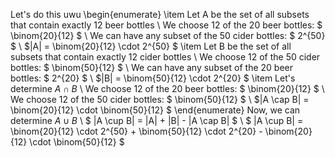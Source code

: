 Let's do this uwu
\begin{enumerate}
\item Let A be the set of all subsets that contain exactly 12 beer bottles \\
We choose 12 of the 20 beer bottles: $ \binom{20}{12} $ \\
We can have any subset of the 50 cider bottles: $ 2^{50} $ \\
$|A| = \binom{20}{12} \cdot 2^{50} $
	\item Let B be the set of all subsets that contain exactly 12 cider bottles \\
	      We choose 12 of the 50 cider bottles: $ \binom{50}{12} $ \\
	      We can have any subset of the 20 beer bottles: $ 2^{20} $ \\
	      $|B| = \binom{50}{12} \cdot 2^{20} $
	\item Let's determine $A \cap B$ \\
We choose 12 of the 20 beer bottles: $ \binom{20}{12} $ \\
We choose 12 of the 50 cider bottles: $ \binom{50}{12} $ \\
$|A \cap B| = \binom{20}{12} \cdot \binom{50}{12} $
\end{enumerate}
Now, we can determine $A \cup B$ \\
$ |A \cup B| = |A| + |B| - |A \cap B| $ \\
$ |A \cup B| = \binom{20}{12} \cdot 2^{50} + \binom{50}{12} \cdot 2^{20} - \binom{20}{12} \cdot \binom{50}{12} $
